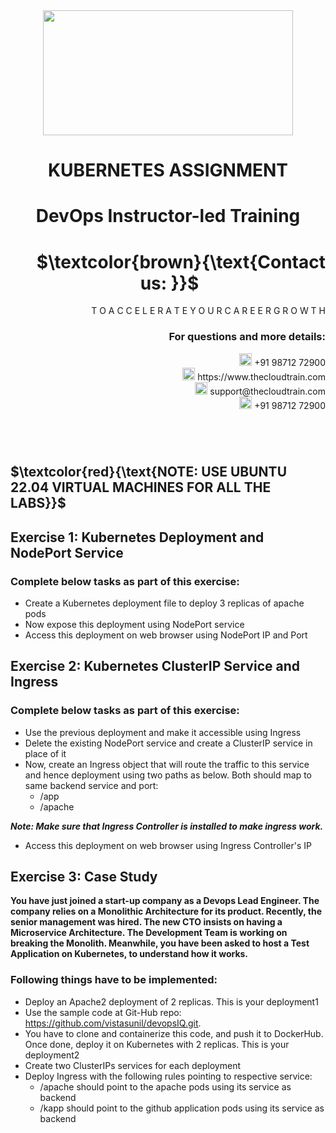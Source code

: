 <div align="center">
<img src=https://static.wixstatic.com/media/1c706c_a5df0ad56f894928bf858a74ba744b32~mv2.png/v1/fit/w_2500,h_1330,al_c/1c706c_a5df0ad56f894928bf858a74ba744b32~mv2.png width="400" height="200">
 </div>

# <div align="center"> KUBERNETES ASSIGNMENT </p>

# <div align="center"> DevOps Instructor-led Training </div>

# <div align="right"> $`\textcolor{brown}{\text{Contact us: }}`$  &emsp;&emsp;&emsp;&emsp;&emsp;&emsp;&emsp; </div>

<div align="right"> T O A C C E L E R A T E Y O U R C A R E E R G R O W T H </div>

### <div align="right"> For questions and more details: </div>

<div align="right"> <img src=https://w7.pngwing.com/pngs/759/922/png-transparent-telephone-logo-iphone-telephone-call-smartphone-phone-electronics-text-trademark-thumbnail.png width="20" height="20"> +91 98712 72900 </div>

<div align="right"> <img src=https://pbs.twimg.com/profile_images/1450734615946219520/jmBHQRRa_400x400.jpg width="20" height="20"> https://www.thecloudtrain.com </div>

<div align="right"> <img src=https://icons.iconarchive.com/icons/martz90/circle/512/email-icon.png width="20" height="20"> support@thecloudtrain.com </div>

<div align="right"> <img src=https://png.pngtree.com/png-vector/20221018/ourmid/pngtree-whatsapp-icon-png-image_6315990.png width="20" height="20"> +91 98712 72900 </div>

#
</br>

## $`\textcolor{red}{\text{NOTE: USE UBUNTU 22.04 VIRTUAL MACHINES FOR ALL THE LABS}}`$

## Exercise 1: Kubernetes Deployment and NodePort Service

### Complete below tasks as part of this exercise:

* Create a Kubernetes deployment file to deploy 3 replicas of apache pods
* Now expose this deployment using NodePort service
* Access this deployment on web browser using NodePort IP and Port

## Exercise 2: Kubernetes ClusterIP Service and Ingress

### Complete below tasks as part of this exercise:

* Use the previous deployment and make it accessible using Ingress
* Delete the existing NodePort service and create a ClusterIP service in place of it
* Now, create an Ingress object that will route the traffic to this service and hence deployment using two paths as below. Both should map to same backend service and port:
  * /app
  * /apache

_**Note: Make sure that Ingress Controller is installed to make ingress work.**_

* Access this deployment on web browser using Ingress Controller's IP

## Exercise 3: Case Study

**You have just joined a start-up company as a Devops Lead Engineer. The company relies on a Monolithic Architecture for its product. Recently, the senior management was hired. The new CTO insists on having a Microservice Architecture. The Development Team is working on breaking the Monolith. Meanwhile, you have been asked to host a Test Application on Kubernetes, to understand how it works.**

### Following things have to be implemented:

* Deploy an Apache2 deployment of 2 replicas. This is your deployment1
* Use the sample code at Git-Hub repo: https://github.com/vistasunil/devopsIQ.git.
* You have to clone and containerize this code, and push it to DockerHub. Once done, deploy it on Kubernetes with 2 replicas. This is your deployment2
* Create two ClusterIPs services for each deployment
* Deploy Ingress with the following rules pointing to respective service:
  * /apache should point to the apache pods using its service as backend
  * /kapp should point to the github application pods using its service as backend
